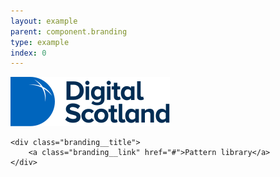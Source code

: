 ```yaml
---
layout: example
parent: component.branding
type: example
index: 0
---
```


<div class="branding">
    <a class="branding__logo  branding__link" href="#">
        <img class="branding__logo-image" src="/assets/patternlib/images/logos/digital-scotland.svg" alt="Digital Scotland pattern library home page">
    </a>

    <div class="branding__title">
        <a class="branding__link" href="#">Pattern library</a>
    </div>
</div>
